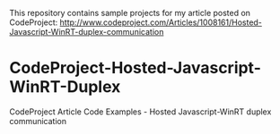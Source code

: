 This repository contains sample projects for my article posted on CodeProject: 
http://www.codeproject.com/Articles/1008161/Hosted-Javascript-WinRT-duplex-communication

# CodeProject-Hosted-Javascript-WinRT-Duplex
CodeProject Article Code Examples - Hosted Javascript-WinRT duplex communication
